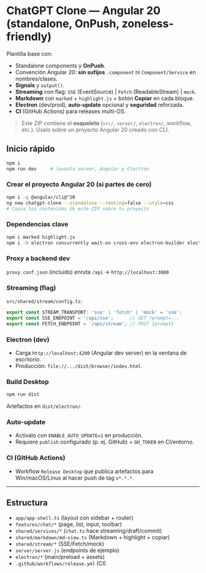 # ChatGPT Clone — Angular 20 (standalone, OnPush, zoneless-friendly)

Plantilla base con:
- Standalone components y **OnPush**.
- Convención Angular 20: **sin sufijos** `.component` ni `Component/Service` en nombres/clases.
- **Signals** y `output()`.
- **Streaming** con flag: `SSE` (EventSource) | `Fetch` (ReadableStream) | `mock`.
- **Markdown** con `marked` + `highlight.js` + botón **Copiar** en cada bloque.
- **Electron** (dev/prod), **auto-update** opcional y **seguridad** reforzada.
- **CI** (GitHub Actions) para releases multi-OS.

> Este ZIP contiene el **esqueleto** (`src/`, `server/`, `electron/`, workflow, etc.). Úsalo sobre un proyecto Angular 20 creado con CLI.

## Inicio rápido

```bash
npm i
npm run dev     # levanta server, Angular y Electron
```

### Crear el proyecto Angular 20 (si partes de cero)
```bash
npm i -g @angular/cli@^20
ng new chatgpt-clone --standalone --routing=false --style=css
# Copia los contenidos de este ZIP sobre tu proyecto
```

### Dependencias clave
```bash
npm i marked highlight.js
npm i -D electron concurrently wait-on cross-env electron-builder electron-updater
```

### Proxy a backend dev
`proxy.conf.json` (incluido) enruta `/api` → `http://localhost:3000`

### Streaming (flag)
`src/shared/stream/config.ts`:
```ts
export const STREAM_TRANSPORT: 'sse' | 'fetch' | 'mock' = 'sse';
export const SSE_ENDPOINT = '/api/sse';      // GET ?prompt=...
export const FETCH_ENDPOINT = '/api/stream'; // POST {prompt}
```

### Electron (dev)
- Carga `http://localhost:4200` (Angular dev server) en la ventana de escritorio.
- Producción: `file://.../dist/browser/index.html`.

### Build Desktop
```bash
npm run dist
```
Artefactos en `dist/electron/`.

### Auto-update
- Actívalo con `ENABLE_AUTO_UPDATE=1` en producción.
- Requiere `publish` configurado (p. ej. GitHub) + `GH_TOKEN` en CI/entorno.

### CI (GitHub Actions)
- Workflow `Release Desktop` que publica artefactos para Win/macOS/Linux al hacer push de tag `v*.*.*`.

---

## Estructura
- `app/app-shell.ts` (layout con sidebar + router)
- `features/chat/*` (page, list, input, toolbar)
- `shared/services/*` (`chat.ts` hace streaming/draft/commit)
- `shared/markdown/md-view.ts` (Markdown + highlight + copiar)
- `shared/stream/*` (SSE/Fetch/mock)
- `server/server.js` (endpoints de ejemplo)
- `electron/*` (main/preload + assets)
- `.github/workflows/release.yml` (CI)
